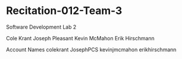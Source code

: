 # Recitation-012-Team-3
Software Development Lab 2

Cole Krant
Joseph Pleasant
Kevin McMahon
Erik Hirschmann

Account Names
colekrant
JosephPCS
kevinjmcmahon
erikhirschmann
